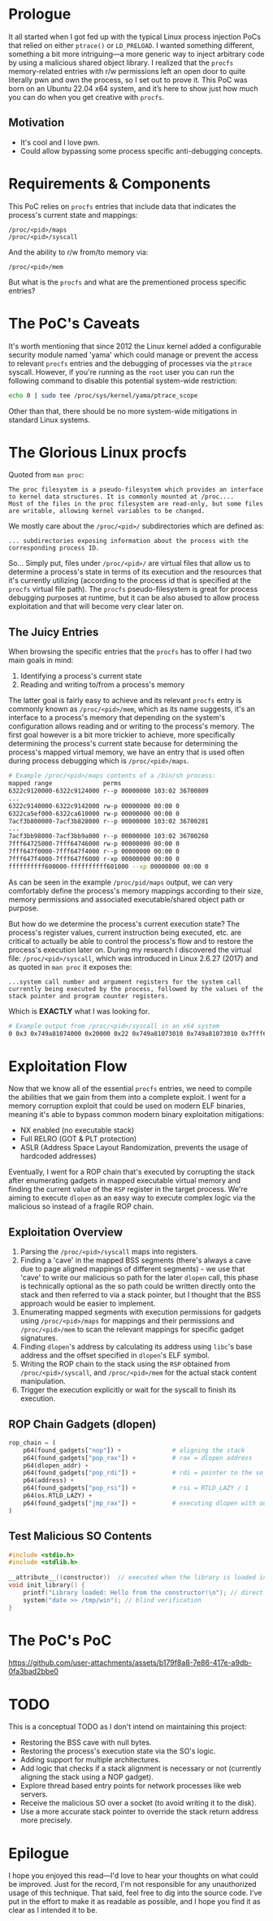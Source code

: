 # Prologue
It all started when I got fed up with the typical Linux process injection PoCs that relied on either ``ptrace()`` or ``LD_PRELOAD``. I wanted something different, something a bit more intriguing—a more generic way to inject arbitrary code by using a malicious shared object library. I realized that the ``procfs`` memory-related entries with r/w permissions left an open door to quite literally pwn and own the process, so I set out to prove it. This PoC was born on an Ubuntu 22.04 x64 system, and it’s here to show just how much you can do when you get creative with ``procfs``.
## Motivation
- It's cool and I love pwn.
- Could allow bypassing some process specific anti-debugging concepts.
# Requirements & Components
This PoC relies on ``procfs`` entries that include data that indicates the process's current state and mappings:
```
/proc/<pid>/maps
/proc/<pid>/syscall
```
And the ability to r/w from/to memory via:
```
/proc/<pid>/mem
```
But what is the ``procfs`` and what are the prementioned process specific entries?
# The PoC's Caveats 
It's worth mentioning that since 2012 the Linux kernel added a configurable security module named 'yama' which could manage or prevent the access to relevant ``procfs`` entries and the debugging of processes via the ``ptrace`` syscall.
However, if you're running as the ``root`` user you can run the following command to disable this potential system-wide restriction:
```sh
echo 0 | sudo tee /proc/sys/kernel/yama/ptrace_scope
```
Other than that, there should be no more system-wide mitigations in standard Linux systems.
# The Glorious Linux procfs
Quoted from ``man proc``:
```
The proc filesystem is a pseudo-filesystem which provides an interface to kernel data structures. It is commonly mounted at /proc....
Most of the files in the proc filesystem are read-only, but some files are writable, allowing kernel variables to be changed.
```
We mostly care about the ``/proc/<pid>/`` subdirectories which are defined as:
```
... subdirectories exposing information about the process with the corresponding process ID.
```
So... Simply put, files under ``/proc/<pid>/`` are virtual files that allow us to determine a process's state in terms of its execution and the resources that it's currently utilizing (according to the process id that is specified at the ``procfs`` virtual file path). The ``procfs`` pseudo-filesystem is great for process debugging purposes at runtime, but it can be also abused to allow process exploitation and that will become very clear later on.
## The Juicy Entries
When browsing the specific entries that the ``procfs`` has to offer I had two main goals in mind:
1. Identifying a process's current state
2. Reading and writing to/from a process's memory

The latter goal is fairly easy to achieve and its relevant ``procfs`` entry is commonly known as  ``/proc/<pid>/mem``, which as its name suggests, it's an interface to a process's memory that depending on the system's configuration allows reading and or writing to the process's memory.
The first goal however is a bit more trickier to achieve, more specifically determining the process's current state because for determining the process's mapped virtual memory, we have an entry that is used often during process debugging which is ``/proc/<pid>/maps``.
```sh
# Example /proc/<pid>/maps contents of a /bin/sh process:
mapped range			  perms                                          symbol
6322c9120000-6322c9124000 r--p 00000000 103:02 36700809                  /usr/bin/dash
...
6322c9140000-6322c9142000 rw-p 00000000 00:00 0 
6322ca5ef000-6322ca610000 rw-p 00000000 00:00 0                          [heap]
7acf3b800000-7acf3b828000 r--p 00000000 103:02 36700281                  /usr/lib/x86_64-linux-gnu/libc.so.6
...
7acf3bb98000-7acf3bb9a000 r--p 00000000 103:02 36700260                  /usr/lib/x86_64-linux-gnu/ld-linux-x86-64.so.2
7fff64725000-7fff64746000 rw-p 00000000 00:00 0                          [stack]
7fff647f0000-7fff647f4000 r--p 00000000 00:00 0                          [vvar]
7fff647f4000-7fff647f6000 r-xp 00000000 00:00 0                          [vdso]
ffffffffff600000-ffffffffff601000 --xp 00000000 00:00 0                  [vsyscall]
```
As can be seen in the example ``/proc/pid/maps`` output, we can very comfortably define the process's memory mappings according to their size, memory permissions and associated executable/shared object path or purpose.

But how do we determine the process's current execution state? The process's register values, current instruction being executed, etc. are critical to actually be able to control the process's flow and to restore the process's execution later on.
During my research I discovered the virtual file: ``/proc/<pid>/syscall``, which was introduced in Linux 2.6.27 (2017) and as quoted in ``man proc`` it exposes the:
```
...system call number and argument registers for the system call currently being executed by the process, followed by the values of the stack pointer and program counter registers.
```
Which is **EXACTLY** what I was looking for.
```sh
# Example output from /proc/<pid>/syscall in an x64 system
0 0x3 0x749a81074000 0x20000 0x22 0x749a81073010 0x749a81073010 0x7fff6b43c3b8 0x749a80f147e2
```
# Exploitation Flow
Now that we know all of the essential ``procfs`` entries, we need to compile the abilities that we gain from them into a complete exploit.
I went for a memory corruption exploit that could be used on modern ELF binaries, meaning it's able to bypass common modern binary exploitation mitigations:
* NX enabled (no executable stack)
* Full RELRO (GOT & PLT protection)
* ASLR (Address Space Layout Randomization, prevents the usage of hardcoded addresses)

Eventually, I went for a ROP chain that's executed by corrupting the stack after enumerating gadgets in mapped executable virtual memory and finding the current value of the ``RSP`` register in the target process.
We're aiming to execute ``dlopen`` as an easy way to execute complex logic via the malicious so instead of a fragile ROP chain.
## Exploitation Overview
1. Parsing the ``/proc/<pid>/syscall`` maps into registers.
2. Finding a 'cave' in the mapped BSS segments (there's always a cave due to page aligned mappings of different segments) - we use that 'cave' to write our malicious so path for the later ``dlopen`` call, this phase is technically optional as the so path could be written directly onto the stack and then referred to via a stack pointer, but I thought that the BSS approach would be easier to implement.
3. Enumerating mapped segments with execution permissions for gadgets using ``/proc/<pid>/maps`` for mappings and their permissions and ``/proc/<pid>/mem`` to scan the relevant mappings for specific gadget signatures.
4. Finding ``dlopen``'s address by calculating its address using ``libc``'s base address and the offset specified in ``dlopen``'s ELF symbol.
5. Writing the ROP chain to the stack using the ``RSP`` obtained from ``/proc/<pid>/syscall``,  and ``/proc/<pid>/mem`` for the actual stack content manipulation.
6. Trigger the execution explicitly or wait for the syscall to finish its execution. 
## ROP Chain Gadgets (dlopen)

```python
rop_chain = (  
    p64(found_gadgets["nop"]) +              # aligning the stack
    p64(found_gadgets["pop_rax"]) +          # rax = dlopen address
    p64(dlopen_addr) +                       
    p64(found_gadgets["pop_rdi"]) +          # rdi = pointer to the so_path
    p64(address) +  
    p64(found_gadgets["pop_rsi"]) +          # rsi = RTLD_LAZY / 1
    p64(os.RTLD_LAZY) +  
    p64(found_gadgets["jmp_rax"]) +          # executing dlopen with our args
)
```
## Test Malicious SO Contents
```c
#include <stdio.h>  
#include <stdlib.h>  
  
__attribute__((constructor))  // executed when the library is loaded into memory
void init_library() {  
    printf("Library loaded: Hello from the constructor!\n"); // direct output
    system("date >> /tmp/win"); // blind verification
}
```

# The PoC's PoC
https://github.com/user-attachments/assets/b179f8a8-7e86-417e-a9db-0fa3bad2bbe0
# TODO
This is a conceptual TODO as I don't intend on maintaining this project:
- Restoring the BSS cave with null bytes.
- Restoring the process's execution state via the SO's logic.
- Adding support for multiple architectures.
- Add logic that checks if a stack alignment is necessary or not (currently aligning the stack using a NOP gadget).
- Explore thread based entry points for network processes like web servers.
- Receive the malicious SO over a socket (to avoid writing it to the disk).
- Use a more accurate stack pointer to override the stack return address more precisely.

# Epilogue
I hope you enjoyed this read—I'd love to hear your thoughts on what could be improved. Just for the record, I'm not responsible for any unauthorized usage of this technique. That said, feel free to dig into the source code. I’ve put in the effort to make it as readable as possible, and I hope you find it as clear as I intended it to be.